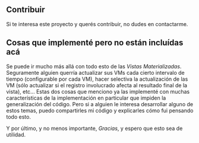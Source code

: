 ## Contribuir

Si te interesa este proyecto y querés contribuir, no dudes en contactarme.

## Cosas que implementé pero no están incluídas acá

Se puede ir mucho más allá con todo esto de las *Vistas Materializadas*.
Seguramente alguien querría actualizar sus VMs cada cierto intervalo de tiempo
(configurable por cada VM), hacer selectiva la actualización de las VM (sólo
actualizar si el registro involucrado afecta al resultado final de la vista),
etc... Estas dos cosas que menciono ya las implementé con muchas características
de la implementación en particular que impiden la generalización del código.
Pero si a alguien le interesa desarrollar alguno de estos temas, puedo
compartirles mi código y explicarles cómo fui pensando todo esto.

Y por último, y no menos importante, *Gracias*, y espero que esto sea de
utilidad.